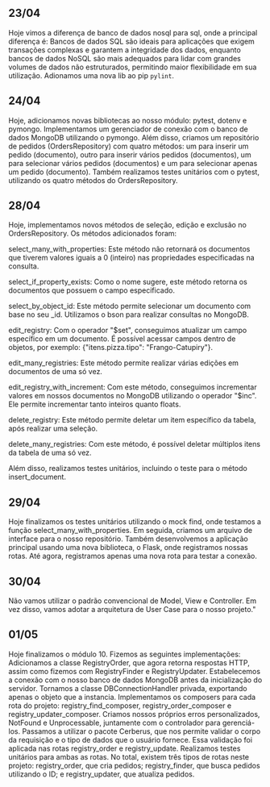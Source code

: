 ## 23/04

Hoje vimos a diferença de banco de dados nosql para sql, onde a principal diferença é: Bancos de dados SQL são ideais para aplicações que exigem transações complexas e garantem a integridade dos dados, enquanto bancos de dados NoSQL são mais adequados para lidar com grandes volumes de dados não estruturados, permitindo maior flexibilidade em sua utilização. Adionamos uma nova lib ao pip `pylint`.


## 24/04

Hoje, adicionamos novas bibliotecas ao nosso módulo: pytest, dotenv e pymongo. Implementamos um gerenciador de conexão com o banco de dados MongoDB utilizando o pymongo. Além disso, criamos um repositório de pedidos (OrdersRepository) com quatro métodos: um para inserir um pedido (documento), outro para inserir vários pedidos (documentos), um para selecionar vários pedidos (documentos) e um para selecionar apenas um pedido (documento). Também realizamos testes unitários com o pytest, utilizando os quatro métodos do OrdersRepository.


## 28/04

Hoje, implementamos novos métodos de seleção, edição e exclusão no OrdersRepository. Os métodos adicionados foram:

select_many_with_properties: Este método não retornará os documentos que tiverem valores iguais a 0 (inteiro) nas propriedades especificadas na consulta.

select_if_property_exists: Como o nome sugere, este método retorna os documentos que possuem o campo especificado.

select_by_object_id: Este método permite selecionar um documento com base no seu _id. Utilizamos o bson para realizar consultas no MongoDB.

edit_registry: Com o operador "$set", conseguimos atualizar um campo específico em um documento. É possível acessar campos dentro de objetos, por exemplo: {"itens.pizza.tipo": "Frango-Catupiry"}.

edit_many_registries: Este método permite realizar várias edições em documentos de uma só vez.

edit_registry_with_increment: Com este método, conseguimos incrementar valores em nossos documentos no MongoDB utilizando o operador "$inc". Ele permite incrementar tanto inteiros quanto floats.

delete_registry: Este método permite deletar um item específico da tabela, após realizar uma seleção.

delete_many_registries: Com este método, é possível deletar múltiplos itens da tabela de uma só vez.

Além disso, realizamos testes unitários, incluindo o teste para o método insert_document.


## 29/04

Hoje finalizamos os testes unitários utilizando o mock find, onde testamos a função select_many_with_properties. Em seguida, criamos um arquivo de interface para o nosso repositório. Também desenvolvemos a aplicação principal usando uma nova biblioteca, o Flask, onde registramos nossas rotas. Até agora, registramos apenas uma nova rota para testar a conexão.


## 30/04

Não vamos utilizar o padrão convencional de Model, View e Controller. Em vez disso, vamos adotar a arquitetura de User Case para o nosso projeto."


## 01/05

Hoje finalizamos o módulo 10.
Fizemos as seguintes implementações:
Adicionamos a classe RegistryOrder, que agora retorna respostas HTTP, assim como fizemos com RegistryFinder e RegistryUpdater.
Estabelecemos a conexão com o nosso banco de dados MongoDB antes da inicialização do servidor.
Tornamos a classe DBConnectionHandler privada, exportando apenas o objeto que a instancia.
Implementamos os composers para cada rota do projeto: registry_find_composer, registry_order_composer e registry_updater_composer.
Criamos nossos próprios erros personalizados, NotFound e Unprocessable, juntamente com o controlador para gerenciá-los.
Passamos a utilizar o pacote Cerberus, que nos permite validar o corpo da requisição e o tipo de dados que o usuário fornece. Essa validação foi aplicada nas rotas registry_order e registry_update.
Realizamos testes unitários para ambas as rotas.
No total, existem três tipos de rotas neste projeto: registry_order, que cria pedidos; registry_finder, que busca pedidos utilizando o ID; e registry_updater, que atualiza pedidos.